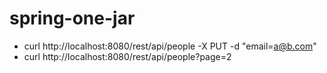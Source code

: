 spring-one-jar
==============

- curl http://localhost:8080/rest/api/people -X PUT -d "email=a@b.com"
- curl http://localhost:8080/rest/api/people?page=2
